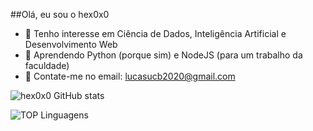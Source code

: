 ##Olá, eu sou o hex0x0
- 👀 Tenho interesse em Ciência de Dados, Inteligência Artificial e Desenvolvimento Web
- 🌱 Aprendendo Python (porque sim) e NodeJS (para um trabalho da faculdade)
- 💞️ Contate-me no email: lucasucb2020@gmail.com

![hex0x0 GitHub stats](https://github-readme-stats.vercel.app/api?username=hex0x0&show_icons=true&theme=radical)

![TOP Linguagens](https://github-readme-stats.vercel.app/api/top-langs/?username=hex0x0&layout=compact&theme=dracula)
